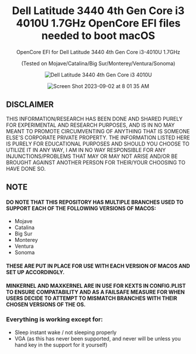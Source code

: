 <h1 align="center">Dell Latitude 3440 4th Gen Core i3 4010U 1.7GHz OpenCore EFI files needed to boot macOS</h1>
<p align="center">OpenCore EFI for Dell Latitude 3440 4th Gen Core i3-4010U 1.7GHz</p> 
<p align="center">(Tested on Mojave/Catalina/Big Sur/Monterey/Ventura/Sonoma)</p>

<div align="center">

![Dell Latitude 3440 4th Gen Core i3 4010U](https://github.com/osx86-ijb/Dell-Latitude-3440-4th-Gen-Core-i3-4010U-1.7GHz-macOS/assets/67184728/78837259-f085-48ea-aa0b-46aaa9cd5ab8)

![Screen Shot 2023-09-02 at 8 01 35 AM](https://github.com/osx86-ijb/Dell-Latitude-3440-4th-Gen-Core-i3-4010U-1.7GHz-macOS/assets/67184728/4ba6c722-cde7-4a39-bc98-8823ce5e7a48)

</div>

## DISCLAIMER

THIS INFORMATION/RESEARCH HAS BEEN DONE AND SHARED PURELY FOR EXPERIMENTAL AND RESEARCH PURPOSES, AND IS IN NO MAY MEANT TO PROMOTE CIRCUMVENTING OF ANYTHING THAT IS SOMEONE ELSE'S CORPORATE PRIVATE PROPERTY. THE INFORMATION LISTED HERE IS PURELY FOR EDUCATIONAL PURPOSES AND SHOULD YOU CHOOSE TO UTILIZE IT IN ANY WAY, I AM IN NO WAY RESPONSIBLE FOR ANY INJUNCTIONS/PROBLEMS THAT MAY OR MAY NOT ARISE AND/OR BE BROUGHT AGAINST ANOTHER PERSON FOR THEIR/YOUR CHOOSING TO HAVE DONE SO.


## NOTE

#### DO NOTE THAT THIS REPOSITORY HAS MULTIPLE BRANCHES USED TO SUPPORT EACH OF THE FOLLOWING VERSIONS OF MACOS:
- Mojave
- Catalina
- Big Sur
- Monterey
- Ventura
- Sonoma

#### THESE ARE PUT IN PLACE FOR USE WITH EACH VERSION OF MACOS AND SET UP ACCORDINGLY.
#### MINKERNEL AND MAXKERNEL ARE IN USE FOR KEXTS IN CONFIG.PLIST TO ENSURE COMPATABILITY AND AS A FAILSAFE MEASURE FOR WHEN USERS DECIDE TO ATTEMPT TO MISMATCH BRANCHES WITH THEIR CHOSEN VERSIONS OF THE OS.

### Everything is working except for:
- Sleep instant wake / not sleeping properly
- VGA (as this has never been supported, and never will be unless you hand key in the support for it yourself)
